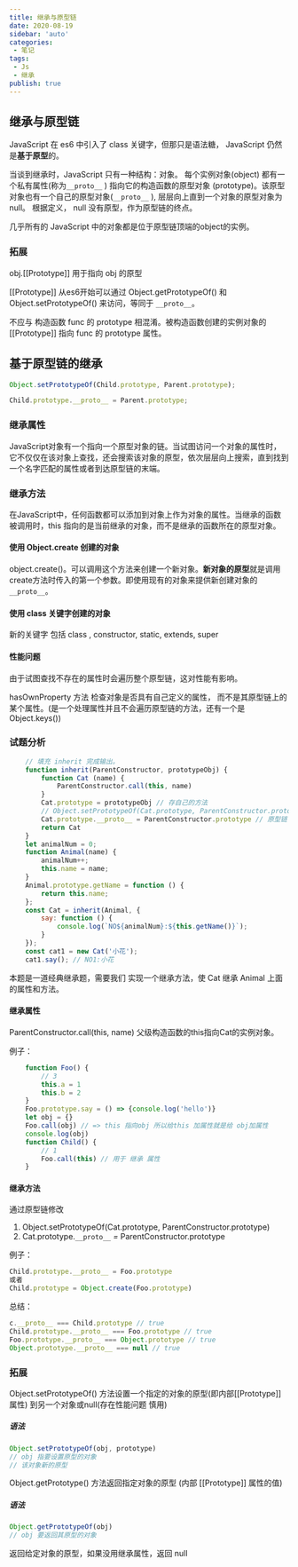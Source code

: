 ```yaml
---
title: 继承与原型链
date: 2020-08-19
sidebar: 'auto'
categories:
 - 笔记
tags:
 - Js
 - 继承
publish: true
---
```

## 继承与原型链

JavaScript 在 es6 中引入了 class 关键字，但那只是语法糖， JavaScript 仍然是**基于原型**的。

当谈到继承时，JavaScript 只有一种结构：对象。 每个实例对象(object) 都有一个私有属性(称为`__proto__` ) 指向它的构造函数的原型对象 (prototype)。该原型对象也有一个自己的原型对象(`__proto__` ), 层层向上直到一个对象的原型对象为 null。 根据定义， null 没有原型，作为原型链的终点。

几乎所有的 JavaScript 中的对象都是位于原型链顶端的object的实例。

### 拓展

obj.[[Prototype]] 用于指向 obj 的原型

[[Prototype]] 从es6开始可以通过 Object.getPrototypeOf() 和 Object.setPrototypeOf() 来访问，等同于 `__proto__`。

不应与 构造函数 func 的 prototype 相混淆。被构造函数创建的实例对象的[[Prototype]] 指向 func 的 prototype 属性。

## 基于原型链的继承

```js
Object.setPrototypeOf(Child.prototype, Parent.prototype);

Child.prototype.__proto__ = Parent.prototype;
```

### 继承属性

JavaScript对象有一个指向一个原型对象的链。当试图访问一个对象的属性时，它不仅仅在该对象上查找，还会搜索该对象的原型，依次层层向上搜索，直到找到一个名字匹配的属性或者到达原型链的末端。

### 继承方法

在JavaScript中，任何函数都可以添加到对象上作为对象的属性。当继承的函数被调用时，this 指向的是当前继承的对象，而不是继承的函数所在的原型对象。



#### 使用 Object.create 创建的对象

object.create()。可以调用这个方法来创建一个新对象。**新对象的原型**就是调用create方法时传入的第一个参数。即使用现有的对象来提供新创建对象的`__proto__`。

#### 使用 class 关键字创建的对象

新的关键字 包括 class , constructor,  static,  extends,  super

#### 性能问题

由于试图查找不存在的属性时会遍历整个原型链，这对性能有影响。

hasOwnProperty 方法 检查对象是否具有自己定义的属性， 而不是其原型链上的某个属性。(是一个处理属性并且不会遍历原型链的方法，还有一个是 Object.keys())

### 试题分析

```js
	// 填充 inherit 完成输出。
    function inherit(ParentConstructor, prototypeObj) {
        function Cat (name) {
            ParentConstructor.call(this, name)
        }
        Cat.prototype = prototypeObj // 存自己的方法
        // Object.setPrototypeOf(Cat.prototype, ParentConstructor.prototype)
        Cat.prototype.__proto__ = ParentConstructor.prototype // 原型链
        return Cat
    }
    let animalNum = 0;
    function Animal(name) {
        animalNum++;
        this.name = name;
    }
    Animal.prototype.getName = function () {
        return this.name;
    };
    const Cat = inherit(Animal, {
        say: function () {
            console.log(`NO${animalNum}:${this.getName()}`);
        }
    });
    const cat1 = new Cat('小花');
    cat1.say(); // NO1:小花
```

本题是一道经典继承题，需要我们 实现一个继承方法，使 Cat 继承 Animal 上面的属性和方法。

#### 继承属性

ParentConstructor.call(this, name) 父级构造函数的this指向Cat的实例对象。

例子：

```js
	function Foo() {
        // 3
        this.a = 1
        this.b = 2
    }
    Foo.prototype.say = () => {console.log('hello')}
    let obj = {}
    Foo.call(obj) // => this 指向obj 所以给this 加属性就是给 obj加属性
    console.log(obj)
    function Child() {
        // 1
        Foo.call(this) // 用于 继承 属性
    }
```



#### 继承方法

通过原型链修改

1. Object.setPrototypeOf(Cat.prototype, ParentConstructor.prototype)
2. Cat.prototype.`__proto__` *=* ParentConstructor.prototype

例子：

```js
Child.prototype.__proto__ = Foo.prototype
或者
Child.prototype = Object.create(Foo.prototype)
```

总结：

```js
c.__proto__ === Child.prototype // true
Child.prototype.__proto__ === Foo.prototype // true
Foo.prototype.__proto__ === Object.prototype // true
Object.prototype.__proto__ === null // true
```

### 拓展

Object.setPrototypeOf() 方法设置一个指定的对象的原型(即内部[[Prototype]]属性) 到另一个对象或null(存在性能问题 慎用)

##### 语法

```js
Object.setPrototypeOf(obj, prototype)
// obj 指要设置原型的对象
// 该对象新的原型
```

Object.getPrototype() 方法返回指定对象的原型 (内部 [[Prototype]] 属性的值)

##### 语法

```js
Object.getPrototypeOf(obj)
// obj 要返回其原型的对象
```

返回给定对象的原型，如果没用继承属性，返回 null